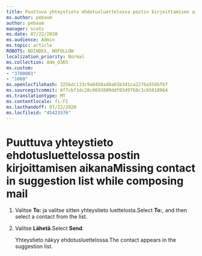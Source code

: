 ```yaml
---
title: Puuttuva yhteystieto ehdotusluettelossa postin kirjoittamisen aikana
ms.author: pebaum
author: pebaum
manager: scotv
ms.date: 07/22/2020
ms.audience: Admin
ms.topic: article
ROBOTS: NOINDEX, NOFOLLOW
localization_priority: Normal
ms.collection: Adm_O365
ms.custom:
- "3700001"
- "1060"
ms.openlocfilehash: 325bdc133c9a8458ad8a65b3d1ca2276a558bfbf
ms.sourcegitcommit: 6f7cbf1dc28c0693009ddf03d9768c1c65018964
ms.translationtype: MT
ms.contentlocale: fi-FI
ms.lasthandoff: 07/22/2020
ms.locfileid: "45423576"
---
```

# <a name="missing-contact-in-suggestion-list-while-composing-mail"></a><span data-ttu-id="cd07b-102">Puuttuva yhteystieto ehdotusluettelossa postin kirjoittamisen aikana</span><span class="sxs-lookup"><span data-stu-id="cd07b-102">Missing contact in suggestion list while composing mail</span></span>

1. <span data-ttu-id="cd07b-103">Valitse **To:** ja valitse sitten yhteystieto luettelosta.</span><span class="sxs-lookup"><span data-stu-id="cd07b-103">Select **To:**, and then select a contact from the list.</span></span>
2. <span data-ttu-id="cd07b-104">Valitse **Lähetä**.</span><span class="sxs-lookup"><span data-stu-id="cd07b-104">Select **Send**.</span></span>

    <span data-ttu-id="cd07b-105">Yhteystieto näkyy ehdotusluettelossa.</span><span class="sxs-lookup"><span data-stu-id="cd07b-105">The contact appears in the suggestion list.</span></span>